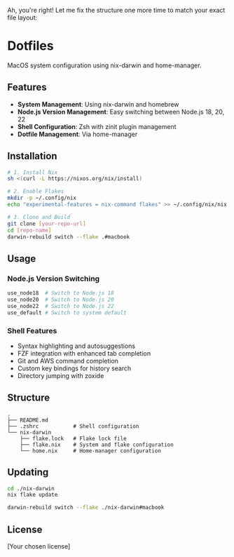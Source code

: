 Ah, you're right! Let me fix the structure one more time to match your exact file layout:

# Dotfiles

MacOS system configuration using nix-darwin and home-manager.

## Features

- **System Management**: Using nix-darwin and homebrew
- **Node.js Version Management**: Easy switching between Node.js 18, 20, 22
- **Shell Configuration**: Zsh with zinit plugin management
- **Dotfile Management**: Via home-manager

## Installation

```bash
# 1. Install Nix
sh <(curl -L https://nixos.org/nix/install)

# 2. Enable Flakes
mkdir -p ~/.config/nix
echo "experimental-features = nix-command flakes" >> ~/.config/nix/nix.conf

# 3. Clone and Build
git clone [your-repo-url]
cd [repo-name]
darwin-rebuild switch --flake .#macbook
```

## Usage

### Node.js Version Switching

```bash
use_node18  # Switch to Node.js 18
use_node20  # Switch to Node.js 20
use_node22  # Switch to Node.js 22
use_default # Switch to system default
```

### Shell Features

- Syntax highlighting and autosuggestions
- FZF integration with enhanced tab completion
- Git and AWS command completion
- Custom key bindings for history search
- Directory jumping with zoxide

## Structure

```
.
├── README.md
├── .zshrc           # Shell configuration
└── nix-darwin
    ├── flake.lock   # Flake lock file
    ├── flake.nix    # System and flake configuration
    └── home.nix     # Home-manager configuration
```

## Updating

```bash
cd ./nix-darwin
nix flake update
```

```bash
darwin-rebuild switch --flake ./nix-darwin#macbook
```

## License

[Your chosen license]

